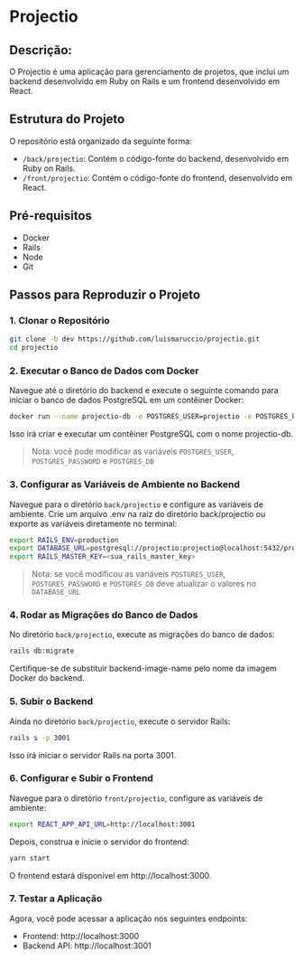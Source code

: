 # Projectio
## Descrição:
O Projectio é uma aplicação para gerenciamento de projetos, que inclui um backend desenvolvido em Ruby on Rails e um frontend desenvolvido em React.

## Estrutura do Projeto
O repositório está organizado da seguinte forma:

- `/back/projectio`: Contém o código-fonte do backend, desenvolvido em Ruby on Rails.
- `/front/projectio`: Contém o código-fonte do frontend, desenvolvido em React.

## Pré-requisitos
- Docker
- Rails
- Node
- Git
  
## Passos para Reproduzir o Projeto
### 1. Clonar o Repositório
```bash
git clone -b dev https://github.com/luismaruccio/projectio.git
cd projectio
```
### 2. Executar o Banco de Dados com Docker
Navegue até o diretório do backend e execute o seguinte comando para iniciar o banco de dados PostgreSQL em um contêiner Docker:

```bash
docker run --name projectio-db -e POSTGRES_USER=projectio -e POSTGRES_PASSWORD=projectio -e POSTGRES_DB=projectio_db -p 5432:5432 -d postgres:latest
```
Isso irá criar e executar um contêiner PostgreSQL com o nome projectio-db.
> Nota: você pode modificar as variáveis `POSTGRES_USER`, `POSTGRES_PASSWORD` e `POSTGRES_DB`

### 3. Configurar as Variáveis de Ambiente no Backend
Navegue para o diretório `back/projectio` e configure as variáveis de ambiente. Crie um arquivo .env na raiz do diretório back/projectio ou exporte as variáveis diretamente no terminal:

```bash
export RAILS_ENV=production
export DATABASE_URL=postgresql://projectio:projectio@localhost:5432/projectio_db
export RAILS_MASTER_KEY=<sua_rails_master_key>
```
> Nota: se você modificou as variáveis `POSTGRES_USER`, `POSTGRES_PASSWORD` e `POSTGRES_DB` deve atualizar o valores no `DATABASE_URL`

### 4. Rodar as Migrações do Banco de Dados
No diretório `back/projectio`, execute as migrações do banco de dados:

```bash
rails db:migrate
```
Certifique-se de substituir backend-image-name pelo nome da imagem Docker do backend.

### 5. Subir o Backend
Ainda no diretório `back/projectio`, execute o servidor Rails:

```bash
rails s -p 3001
```
Isso irá iniciar o servidor Rails na porta 3001.

### 6. Configurar e Subir o Frontend
Navegue para o diretório `front/projectio`, configure as variáveis de ambiente:

```bash
export REACT_APP_API_URL=http://localhost:3001
```
Depois, construa e inicie o servidor do frontend:

```bash
yarn start
```

O frontend estará disponível em http://localhost:3000.

### 7. Testar a Aplicação
Agora, você pode acessar a aplicação nos seguintes endpoints:

- Frontend: http://localhost:3000
- Backend API: http://localhost:3001
